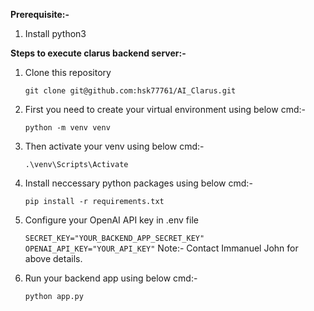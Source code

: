 **Prerequisite:-**

1. Install python3

**Steps to execute clarus backend server:-**

1. Clone this repository

    `git clone git@github.com:hsk77761/AI_Clarus.git`

2. First you need to create your virtual environment using below cmd:-

    `python -m venv venv`

3. Then activate your venv using below cmd:-

    `.\venv\Scripts\Activate`

4. Install neccessary python packages using below cmd:-

    `pip install -r requirements.txt`

5. Configure your OpenAI API key in .env file

    `SECRET_KEY="YOUR_BACKEND_APP_SECRET_KEY"` 
    `OPENAI_API_KEY="YOUR_API_KEY"`
    Note:- Contact Immanuel John for above details.

6. Run your backend app using below cmd:-

    `python app.py`
